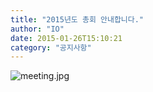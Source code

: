 ```yaml
---
title: "2015년도 총회 안내합니다."
author: "IO"
date: 2015-01-26T15:10:21
category: "공지사항"
---
```


![meeting.jpg](/files/attach/images/1585/515/032/b935ab7da56082d358e517f4679f675f.jpg)
